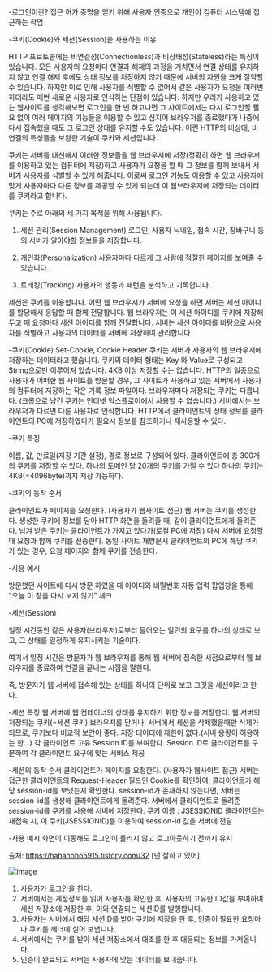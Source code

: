 


-로그인이란?
 접근 허가 증명을 얻기 위해 사용자 인증으로 개인이 컴퓨터 시스템에 접근하는 작업
 
 -쿠키(Cookie)와 세션(Session)을 사용하는 이유
 
 HTTP 프로토콜에는 비연결성(Connectionless)과 비상태성(Stateless)라는 특징이 있습니다. 모든 사용자의 요청마다 연결과 해제의 과정을 거치면서 연결 상태를 유지하지 않고 연결 해제 후에도 상태 정보를 저장하지 않기 때문에 서버의 자원을 크게 절약할 수 있습니다. 하지만 이로 인해 사용자를 식별할 수 없어서 같은 사용자가 요청을 여러번 하더라도 매번 새로운 사용자로 인식하는 단점이 있습니다.
하지만 우리가 사용하고 있는 웹사이트를 생각해보면 로그인을 한 번 하고나면 그 사이트에서는 다시 로그인할 필요 없이 여러 페이지의 기능들을 이용할 수 있고 심지어 브라우저를 종료했다가 나중에 다시 접속했을 때도 그 로그인 상태를 유지할 수도 있습니다. 이런 HTTP의 비상태, 비연결의 특성들을 보완한 기술이 쿠키와 세션입니다.

쿠키는 서버를 대신해서 이러한 정보들을 웹 브라우저에 저장(정확히 하면 웹 브라우저를 이용하고 있는 컴퓨터에 저장)하고 사용자가 요청을 할 때 그 정보를 함께 보내서 서버가 사용자를 식별할 수 있게 해줍니다. 이로써 로그인 기능도 이용할 수 있고 사용자에 맞게 사용자마다 다른 정보를 제공할 수 있게 되는데 이 웹브라우저에 저장되는 데이터를 쿠키라고 합니다.

쿠키는 주로 아래의 세 가지 목적을 위해 사용됩니다.

1. 세션 관리(Session Management)
로그인, 사용자 닉네임, 접속 시간, 장바구니 등의 서버가 알아야할 정보들을 저장합니다.

2. 개인화(Personalization)
사용자마다 다르게 그 사람에 적절한 페이지를 보여줄 수 있습니다.

3. 트래킹(Tracking)
사용자의 행동과 패턴을 분석하고 기록합니다.

세션은 쿠키를 이용합니다. 어떤 웹 브라우저가 서버에 요청을 하면 서버는 세션 아이디를 할당해서 응답할 때 함께 전달합니다. 웹 브라우저는 이 세션 아이디를 쿠키에 저장해두고 매 요청마다 세션 아이디를 함께 전달합니다. 서버는 세션 아이디를 바탕으로 사용자를 식별하고 사용자의 데이터를 서버에 저장하여 관리합니다.

-쿠키(Cookie)
Set-Cookie, Cookie Header
쿠키는 서버가 사용자의 웹 브라우저에 저장하는 데이터라고 했습니다. 쿠키의 데이터 형태는 Key 와 Value로 구성되고 String으로만 이루어져 있습니다. 4KB 이상 저장할 수는 없습니다.
HTTP의 일종으로 사용자가 어떠한 웹 사이트를 방문할 경우, 그 사이트가 사용하고 있는 서버에서 사용자의 컴퓨터에 저장하는 작은 기록 정보 파일이다.
브라우저마다 저장되는 쿠키는 다릅니다. (크롬으로 남긴 쿠키는 인터넷 익스플로어에서 사용할 수 없습니다.) 서버에서는 브라우저가 다르면 다른 사용자로 인식합니다.
HTTP에서 클라이언트의 상태 정보를 클라이언트의 PC에 저장하였다가 필요시 정보를 참조하거나 재사용할 수 있다.


-쿠키 특징

이름, 값, 만료일(저장 기간 설정), 경로 정보로 구성되어 있다.
클라이언트에 총 300개의 쿠키를 저장할 수 있다.
하나의 도메인 당 20개의 쿠키를 가질 수 있다
하나의 쿠키는 4KB(=4096byte)까지 저장 가능하다.

-쿠키의 동작 순서

클라이언트가 페이지를 요청한다. (사용자가 웹사이트 접근)
웹 서버는 쿠키를 생성한다.
생성한 쿠키에 정보를 담아 HTTP 화면을 돌려줄 때,
같이 클라이언트에게 돌려준다.
넘겨 받은 쿠키는 클라이언트가 가지고 있다가(로컬 PC에 저장)
다시 서버에 요청할 때 요청과 함께 쿠키를 전송한다.
동일 사이트 재방문시 클라이언트의 PC에 해당 쿠키가 있는 경우,
요청 페이지와 함께 쿠키를 전송한다.

-사용 예시

방문했던 사이트에 다시 방문 하였을 때 아이디와 비밀번호 자동 입력
팝업창을 통해 "오늘 이 창을 다시 보지 않기" 체크


-세션(Session)

일정 시간동안 같은 사용자(브라우저)로부터 들어오는
일련의 요구를 하나의 상태로 보고, 그 상태를 일정하게 유지시키는 기술이다.

여기서 일정 시간은 방문자가 웹 브라우저를 통해
웹 서버에 접속한 시점으로부터 웹 브라우저를 종료하여 연결을 끝내는 시점을 말한다.

즉, 방문자가 웹 서버에 접속해 있는 상태를 하나의 단위로 보고 그것을 세션이라고 한다.


-세션 특징
웹 서버에 웹 컨테이너의 상태를 유지하기 위한 정보를 저장한다.
웹 서버의 저장되는 쿠키(=세션 쿠키)
브라우저를 닫거나, 서버에서 세션을 삭제했을때만 삭제가 되므로,
쿠키보다 비교적 보안이 좋다.
저장 데이터에 제한이 없다.(서버 용량이 허용하는 한...)
각 클라이언트 고유 Session ID를 부여한다.
Session ID로 클라이언트를 구분하여 각 클라이언트 요구에 맞는 서비스 제공

-세션의 동작 순서
클라이언트가 페이지를 요청한다. (사용자가 웹사이트 접근)
서버는 접근한 클라이언트의 Request-Header 필드인 Cookie를 확인하여,
클라이언트가 해당 session-id를 보냈는지 확인한다.
session-id가 존재하지 않는다면,
서버는 session-id를 생성해 클라이언트에게 돌려준다.
서버에서 클라이언트로 돌려준 session-id를 쿠키를 사용해 서버에 저장한다.
쿠키 이름 : JSESSIONID
클라이언트는 재접속 시,
이 쿠키(JSESSIONID)를 이용하여 session-id 값을 서버에 전달

-사용 예시
화면이 이동해도 로그인이 풀리지 않고 로그아웃하기 전까지 유지


출처: https://hahahoho5915.tistory.com/32 [넌 잘하고 있어]




![image](https://user-images.githubusercontent.com/80931911/111965892-9be7f980-8b39-11eb-827c-f274b6d23aa5.png)

1. 사용자가 로그인을 한다.
2. 서버에서는 계정정보를 읽어 사용자를 확인한 후, 사용자의 고유한 ID값을 부여하여 세션 저장소에 저장한 후, 이와 연결되는 세션ID를 발행합니다.
3. 사용자는 서버에서 해당 세션ID를 받아 쿠키에 저장을 한 후, 인증이 필요한 요청마다 쿠키를 헤더에 실어 보냅니다.
4. 서버에서는 쿠키를 받아 세션 저장소에서 대조를 한 후 대응되는 정보를 가져옵니다.
5. 인증이 완료되고 서버는 사용자에 맞는 데이터를 보내줍니다.
